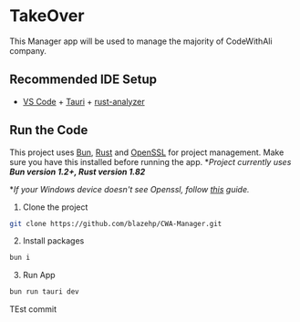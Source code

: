 # TakeOver

This Manager app will be used to manage the majority of CodeWithAli company.

## Recommended IDE Setup

- [VS Code](https://code.visualstudio.com/) + [Tauri](https://marketplace.visualstudio.com/items?itemName=tauri-apps.tauri-vscode) + [rust-analyzer](https://marketplace.visualstudio.com/items?itemName=rust-lang.rust-analyzer)

## Run the Code

This project uses [Bun](https://bun.sh/), [Rust](https://community.chocolatey.org/packages/rust) and [OpenSSL](https://community.chocolatey.org/packages/openssl) for project management. Make sure you have this installed before running the app.
**Project currently uses **Bun version 1.2+, Rust version 1.82***

**If your Windows device doesn't see Openssl, follow [this](https://github.com/sfackler/rust-openssl/issues/1542#issuecomment-2524831738) guide.*

1. Clone the project
```bash
git clone https://github.com/blazehp/CWA-Manager.git
```

2. Install packages
```bash
bun i
```

3. Run App
```bash
bun run tauri dev
```

TEst commit
